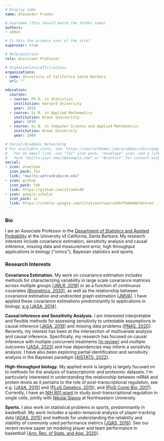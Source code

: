 ```yaml
---
# Display name
name: Alexander Franks

# Username (this should match the folder name)
authors:
- admin

# Is this the primary user of the site?
superuser: true

# Role/position
role: Assistant Professor

# Organizations/Affiliations
organizations:
- name: University of California Santa Barbara
  url: ""

education:
  courses:
  - course: Ph.D. in Statistics
    institution: Harvard University
    year: 2015
  - course: Sc.M. in Applied Mathematics
    institution: Brown Unniversity
    year: 2010
  - course: Sc.B. in Computer Science and Applied Mathematics
    institution: Brown University
    year: 2009

# Social/Academic Networking
# For available icons, see: https://sourcethemes.com/academic/docs/page-builder/#icons
#   For an email link, use "fas" icon pack, "envelope" icon, and a link in the
#   form "mailto:your-email@example.com" or "#contact" for contact widget.
social:
- icon: envelope
  icon_pack: fas
  link: "mailto:amfranks@ucsb.edu"
- icon: github
  icon_pack: fab
  link: https://github.com/afranks86
- icon: google-scholar
  icon_pack: ai
  link: https://scholar.google.com/citations?user=GXkVYUAAAAAJ&hl=en
---
```


### Bio
I am an Associate Professor in the [Department of Statistics and Applied Probability](https://www.pstat.ucsb.edu/) at the University of California, Santa Barbara. My research interests include covariance estimation, sensitivity analysis and causal inference, missing data and measurement error,  high throughput applications in biology ("omics"), Bayesian statistics and sports. 

### Research Interests
**Covariance Estimation.** My work on covariance estimation includes methods  for characterizing variability in large scale covariance matrices across multiple groups [\[JMLR, 2019\]](/publication/2019-shared/) or as a function of continuous covariates [\[Biometrics, 2020\]](/publication/2020-reducing/), as well as the relationship between covariance estimation and undirected graph estimation [\[JMVA\]](/publication/2021-wang-confounding). I have applied these covariance estimations predominantly to applications in biology,  [e.g \[JASA, 2014\]](/publication/2014-covariance/).

**Causal inference and Sensitivity Analysis.**  I am interested interpretable and flexible methods for assessing sensitivity to untestable assumptions in causal inference [\[JASA, 2019\]](/publication/2019-flexible/) and missing data problems [\[PNAS, 2020\]](/publication/2020-nmar/). Recently, my interest has been at the intersection of multivariate analysis and causal inference.  Specifically,  my research has focused on causal inference with multiple concurrent treatments [\[in review\]](/publication/2021-zheng-copula/) and multiple outcomes [\[JASA, 2023\]](/publication/2022-bayes-multi-outcome/) and how dependencies may inform a sensitivity analysis.  I have also been exploring partial identification and sensitivity analysis in the Bayesian paradigm [\[AISTATS, 2022\]](/publication/2022-bayes-multi-treat/). 

**High-throughput biology.** My applied work is largely is largely focused on to methods for the analysis of transcriptomic and proteomic datasets.  I'm particularly interested in understanding the relationship between mRNA and protein levels as it pertains to the role of post-transcriptional regulation, see e.g. [\[JASA, 2015\]](/publication/2014-covariance/) and [\[PLoS Genetics, 2015\]](/publication/2014-csardi/), and [\[PloS Comp Bio, 2017\]](/publication/2017-post/).
Currently, I have an [NIH R01 grant](https://reporter.nih.gov/search/ZgqVmNG1fk2ufP_f9mI3Rg/project-details/10378378) to study post-transcriptional regulation in single cells, jointly with [Nikolai Slavov](https://slavovlab.net/) at Northeastern University.

**Sports.** I also work on statistical problems in sports, predominantly in basketball.  My work includes a spatio-temporal analysis of player-tracking data [\[AOAS, 2015\]](/publication/2014-characterizing/) and methods for understanding the reliability and stability of commonly used performance metrics [\[JQAS, 2016\]](/publication/2016-meta/). See our recent review paper on modeling player and team performance in basketball [\[Ann. Rev. of Stats. and App. 2020\]](/publication/2020-modeling/).



